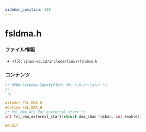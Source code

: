 ```yaml
---
sidebar_position: 390
---
```

# fsldma.h

### ファイル情報

- パス: `linux-v6.12/include/linux/fsldma.h`

### コンテンツ

```h
/* SPDX-License-Identifier: GPL-2.0-or-later */
/*
 */

#ifndef FSL_DMA_H
#define FSL_DMA_H
/* fsl dma API for enxternal start */
int fsl_dma_external_start(struct dma_chan *dchan, int enable);

#endif

```
